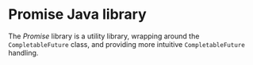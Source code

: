 # Promise Java library

The _Promise_ library is a utility library, wrapping around the `CompletableFuture` class, and providing more intuitive `CompletableFuture` handling.
